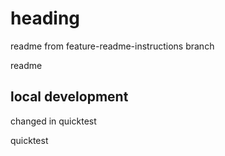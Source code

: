 # heading


readme from feature-readme-instructions branch

readme

## local development

changed in quicktest

quicktest

